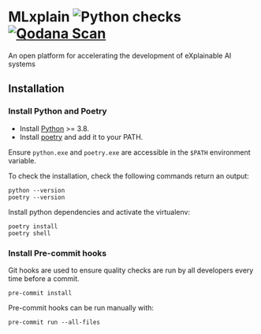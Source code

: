 # MLxplain ![Python checks](https://github.com/HES-XPLAIN/mlxplain/actions/workflows/tests.yml/badge.svg) [![Qodana Scan](https://github.com/HES-XPLAIN/mlxplain/actions/workflows/qodana.yml/badge.svg)](https://hes-xplain.github.io/mlxplain/qodana/)
An open platform for accelerating the development of eXplainable AI systems

## Installation

### Install Python and Poetry

* Install [Python](https://www.python.org/) >= 3.8.
* Install [poetry](https://python-poetry.org/docs/#installation) and add it to your PATH.

Ensure `python.exe` and `poetry.exe` are accessible in the `$PATH` environment variable.

To check the installation, check the following commands return an output:

```shell
python --version
poetry --version
```

Install python dependencies and activate the virtualenv:

```shell
poetry install
poetry shell
```

### Install Pre-commit hooks

Git hooks are used to ensure quality checks are run by all developers every time
before a commit.

```shell
pre-commit install
```

Pre-commit hooks can be run manually with:

```shell
pre-commit run --all-files
```
